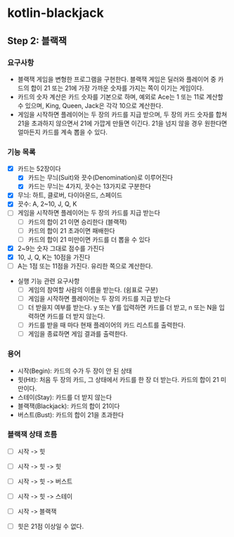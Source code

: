 # kotlin-blackjack

## Step 2: 블랙잭

### 요구사항

- 블랙잭 게임을 변형한 프로그램을 구현한다. 블랙잭 게임은 딜러와 플레이어 중 카드의 합이 21 또는 21에 가장 가까운 숫자를 가지는 쪽이 이기는 게임이다.
- 카드의 숫자 계산은 카드 숫자를 기본으로 하며, 예외로 Ace는 1 또는 11로 계산할 수 있으며, King, Queen, Jack은 각각 10으로 계산한다.
- 게임을 시작하면 플레이어는 두 장의 카드를 지급 받으며, 두 장의 카드 숫자를 합쳐 21을 초과하지 않으면서 21에 가깝게 만들면 이긴다. 21을 넘지 않을 경우 원한다면 얼마든지 카드를 계속 뽑을 수 있다.

### 기능 목록

- [X] 카드는 52장이다
    - [X] 카드는 무늬(Suit)와 끗수(Denomination)로 이루어진다
    - [X] 카드는 무늬는 4가지, 끗수는 13가지로 구분한다
- [X] 무늬: 하트, 클로버, 다이아몬드, 스페이드
- [X] 끗수: A, 2~10, J, Q, K
- [ ] 게임을 시작하면 플레이어는 두 장의 카드를 지급 받는다
    - [ ] 카드의 합이 21 이면 승리한다 (블랙잭)
    - [ ] 카드의 합이 21 초과이면 패배한다
    - [ ] 카드의 합이 21 미만이면 카드를 더 뽑을 수 있다
- [X] 2~9는 숫자 그대로 점수를 가진다
- [X] 10, J, Q, K는 10점을 가진다
- [ ] A는 1점 또는 11점을 가진다. 유리한 쪽으로 계산한다.
- 실행 기능 관련 요구사항
    - [ ] 게임의 참여할 사람의 이름을 받는다. (쉼표로 구분)
    - [ ] 게임을 시작하면 플레이어는 두 장의 카드를 지급 받는다
    - [ ] 더 받을지 여부를 받는다. y 또는 Y를 입력하면 카드를 더 받고, n 또는 N을 입력하면 카드를 더 받지 않는다.
    - [ ] 카드를 받을 때 마다 현재 플레이어의 카드 리스트를 출력한다.
    - [ ] 게임을 종료하면 게임 결과를 출력한다.

### 용어

- 시작(Begin): 카드의 수가 두 장이 안 된 상태
- 힛(Hit): 처음 두 장의 카드, 그 상태에서 카드를 한 장 더 받는다. 카드의 합이 21 미만이다.
- 스테이(Stay): 카드를 더 받지 않는다
- 블랙잭(Blackjack): 카드의 합이 21이다
- 버스트(Bust): 카드의 합이 21을 초과한다

### 블랙잭 상태 흐름

- [ ] 시작 -> 힛
- [ ] 시작 -> 힛 -> 힛
- [ ] 시작 -> 힛 -> 버스트
- [ ] 시작 -> 힛 -> 스테이
- [ ] 시작 -> 블랙잭

- [ ] 힛은 21점 이상일 수 없다.
